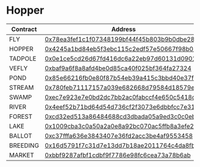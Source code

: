 # Hopper

| Contract | Address
| ------------------------------------------ | ------------------------------------------ |
| FLY | [0x78ea3fef1c1f07348199bf44f45b803b9b0dbe28](https://snowtrace.io/address/0x78ea3fef1c1f07348199bf44f45b803b9b0dbe28) |
| HOPPER | [0x4245a1bd84eb5f3ebc115c2edf57e50667f98b0b](https://snowtrace.io/address/0x4245a1bd84eb5f3ebc115c2edf57e50667f98b0b) |
| TADPOLE | [0x0e1ce5cd26d67fd416dc6a22eb97d60131d0901b](https://snowtrace.io/address/0x0e1ce5cd26d67fd416dc6a22eb97d60131d0901b) |
| VEFLY | [0xbaf9a6f8a8afd4be0d85ca40f025bf364fa27324](https://snowtrace.io/address/0xbaf9a6f8a8afd4be0d85ca40f025bf364fa27324) |
| POND | [0x85e66216fb0e80f87b54eb39a415c3bbd40e37f9](https://snowtrace.io/address/0x85e66216fb0e80f87b54eb39a415c3bbd40e37f9) |
| STREAM | [0x780feb71117157a039e682668d79584d18579e90](https://snowtrace.io/address/0x780feb71117157a039e682668d79584d18579e90) |
| SWAMP | [0xec7e923e7e0bd2dc7bb2ac0fabccf4e650c5418c](https://snowtrace.io/address/0xec7e923e7e0bd2dc7bb2ac0fabccf4e650c5418c) |
| RIVER | [0x4eef52b71bd64d54d736cf2f3073e6dbbfcc7e31](https://snowtrace.io/address/0x4eef52b71bd64d54d736cf2f3073e6dbbfcc7e31) |
| FOREST | [0xcd32ed513a86484688cd3dbada05a9ed3c0c0eb6](https://snowtrace.io/address/0xcd32ed513a86484688cd3dbada05a9ed3c0c0eb6) |
| LAKE | [0x1009cba3c0a50a2a0e8a92bc070ac5ffb8a3efe2](https://snowtrace.io/address/0x1009cba3c0a50a2a0e8a92bc070ac5ffb8a3efe2) |
| BALLOT | [0xc37fffa636e3843407e36fd2acc3be4af9553458](https://snowtrace.io/address/0xc37fffa636e3843407e36fd2acc3be4af9553458) |
| BREEDING | [0x16d5791f7c31d7e13dd7b18ae2011764c4da8fbc](https://snowtrace.io/address/0x16d5791f7c31d7e13dd7b18ae2011764c4da8fbc) |
| MARKET | [0xbbf9287afbf1cdbf9f7786e98fc6cea73a78b6ab](https://snowtrace.io/address/0xbbf9287afbf1cdbf9f7786e98fc6cea73a78b6ab) |